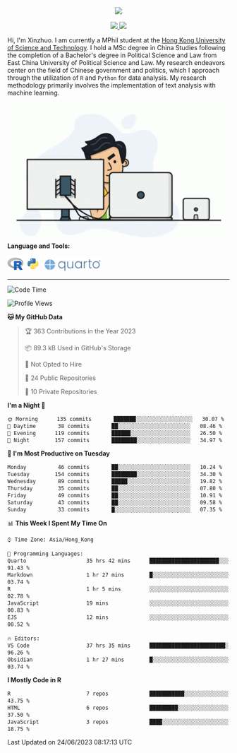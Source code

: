 <div align='center'>
<img src='https://readme-typing-svg.herokuapp.com?font=ubuntu&color=4d3900&center=true&lines=HKUST+Mphil+in+SOSC;Focus+on+China;Code+for+PoliSci'/>
</div>

<p align='center'>
 <a href='https://www.linkedin.com/in/xinzhuo-huang-5161011ba/' target='_blank'>
        <img src='https://img.shields.io/badge/linkedin%20-%230077B5.svg?&style=for-the-badge&logo=linkedin&logoColor=white'/>
    </a>
 <a href='https://twitter.com/HsinchoH' target='_blank'>
        <img src='https://img.shields.io/badge/Twitter-1DA1F2?style=for-the-badge&logo=twitter&logoColor=white'/>
    </a>
    </p>
    
Hi, I'm Xinzhuo. I am currently a MPhil student at the [Hong Kong University of Science and Technology](https://sosc.hkust.edu.hk/node/613). I hold a MSc degree in China Studies following the completion of a Bachelor's degree in Political Science and Law from East China University of Political Science and Law. My research endeavors center on the field of Chinese government and politics, which I approach through the utilization of `R` and `Python` for data analysis. My research methodology primarily involves the implementation of text analysis with machine learning.




<img align='right' src="https://github.com/xinzhuohkust/xinzhuohkust/blob/main/programmer.gif" width="590">



**Language and Tools:**  

<code><img height="36" src="https://raw.githubusercontent.com/github/explore/80688e429a7d4ef2fca1e82350fe8e3517d3494d/topics/r/r.png"></code>
<code><img height="36" src="https://raw.githubusercontent.com/github/explore/80688e429a7d4ef2fca1e82350fe8e3517d3494d/topics/python/python.png"></code>
<code><img height="32" src="https://github.com/quarto-dev/quarto-r/blob/main/man/figures/quarto.png"></code>

---
<!--START_SECTION:waka-->
![Code Time](http://img.shields.io/badge/Code%20Time-656%20hrs%2056%20mins-blue)

![Profile Views](http://img.shields.io/badge/Profile%20Views-0-blue)

**🐱 My GitHub Data** 

> 🏆 363 Contributions in the Year 2023
 > 
> 📦 89.3 kB Used in GitHub's Storage 
 > 
> 🚫 Not Opted to Hire
 > 
> 📜 24 Public Repositories 
 > 
> 🔑 10 Private Repositories  
 > 
**I'm a Night 🦉** 

```text
🌞 Morning      135 commits       ███████░░░░░░░░░░░░░░░░░░   30.07 % 
🌆 Daytime       38 commits       ██░░░░░░░░░░░░░░░░░░░░░░░   08.46 % 
🌃 Evening      119 commits       ██████░░░░░░░░░░░░░░░░░░░   26.50 % 
🌙 Night        157 commits       ████████░░░░░░░░░░░░░░░░░   34.97 % 

```
📅 **I'm Most Productive on Tuesday** 

```text
Monday          46 commits       ██░░░░░░░░░░░░░░░░░░░░░░░   10.24 % 
Tuesday        154 commits       ████████░░░░░░░░░░░░░░░░░   34.30 % 
Wednesday       89 commits       █████░░░░░░░░░░░░░░░░░░░░   19.82 % 
Thursday        35 commits       ██░░░░░░░░░░░░░░░░░░░░░░░   07.80 % 
Friday          49 commits       ██░░░░░░░░░░░░░░░░░░░░░░░   10.91 % 
Saturday        43 commits       ██░░░░░░░░░░░░░░░░░░░░░░░   09.58 % 
Sunday          33 commits       █░░░░░░░░░░░░░░░░░░░░░░░░   07.35 % 

```


📊 **This Week I Spent My Time On** 

```text
⌚︎ Time Zone: Asia/Hong_Kong

💬 Programming Languages: 
Quarto                   35 hrs 42 mins      ██████████████████████░░░   91.43 % 
Markdown                 1 hr 27 mins        █░░░░░░░░░░░░░░░░░░░░░░░░   03.74 % 
R                        1 hr 5 mins         ░░░░░░░░░░░░░░░░░░░░░░░░░   02.78 % 
JavaScript               19 mins             ░░░░░░░░░░░░░░░░░░░░░░░░░   00.83 % 
EJS                      12 mins             ░░░░░░░░░░░░░░░░░░░░░░░░░   00.52 % 

🔥 Editors: 
VS Code                  37 hrs 35 mins      ████████████████████████░   96.26 % 
Obsidian                 1 hr 27 mins        █░░░░░░░░░░░░░░░░░░░░░░░░   03.74 % 

```

**I Mostly Code in R** 

```text
R                        7 repos             ███████████░░░░░░░░░░░░░░   43.75 % 
HTML                     6 repos             █████████░░░░░░░░░░░░░░░░   37.50 % 
JavaScript               3 repos             ████░░░░░░░░░░░░░░░░░░░░░   18.75 % 

```



 Last Updated on 24/06/2023 08:17:13 UTC
<!--END_SECTION:waka-->
    
    
    
    
    
    
    
    
